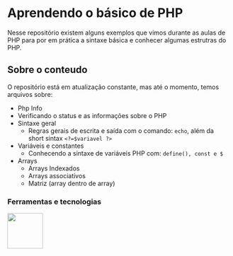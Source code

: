 # Aprendendo o básico de PHP

Nesse repositório existem alguns exemplos que vimos durante as aulas de PHP para por em prática a sintaxe básica e conhecer algumas estrutras do PHP.

## Sobre o conteudo

O repositório está em atualização constante, mas até o momento, temos arquivos sobre:

+ Php Info
 + Verificando o status e as informações sobre o PHP
+ Sintaxe geral
  + Regras gerais de escrita e saída com o comando: ``echo``, além da short sintax ``<?=$variavel ?>``
+ Variáveis e constantes
  + Conhecendo a sintaxe de variáveis PHP com: ``define(), const e $``
+ Arrays
  + Arrays Indexados
  + Arrays associativos
  + Matriz (array dentro de array)

### Ferramentas e tecnologias
<img src="https://cdn.jsdelivr.net/gh/devicons/devicon@latest/icons/php/php-original.svg" width="80" height="80"/>

